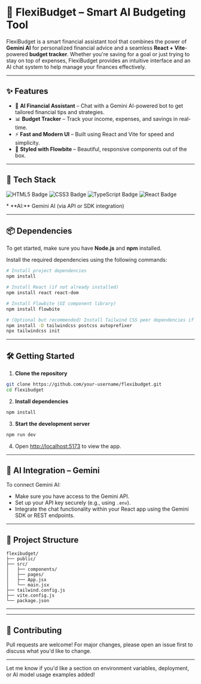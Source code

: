 # 💸 FlexiBudget – Smart AI Budgeting Tool

FlexiBudget is a smart financial assistant tool that combines the power of **Gemini AI** for personalized financial advice and a seamless **React + Vite**-powered **budget tracker**. Whether you're saving for a goal or just trying to stay on top of expenses, FlexiBudget provides an intuitive interface and an AI chat system to help manage your finances effectively.

---

## ✨ Features

* 🤖 **AI Financial Assistant** – Chat with a Gemini AI-powered bot to get tailored financial tips and strategies.
* 📊 **Budget Tracker** – Track your income, expenses, and savings in real-time.
* ⚡ **Fast and Modern UI** – Built using React and Vite for speed and simplicity.
* 🎨 **Styled with Flowbite** – Beautiful, responsive components out of the box.

---

## 🚀 Tech Stack
<p align="left">
  <img src="https://img.shields.io/badge/HTML5-E34F26?style=for-the-badge&logo=html5&logoColor=white" alt="HTML5 Badge"/>
  <img src="https://img.shields.io/badge/CSS3-1572B6?style=for-the-badge&logo=css3&logoColor=white" alt="CSS3 Badge"/>
  <img src="https://img.shields.io/badge/TypeScript-007ACC?style=for-the-badge&logo=typescript&logoColor=white" alt="TypeScript Badge"/>
  <img src="https://img.shields.io/badge/React-20232A?style=for-the-badge&logo=react&logoColor=61DAFB" alt="React Badge"/>
</p>
* **AI:** Gemini AI (via API or SDK integration)

---

## 📦 Dependencies

To get started, make sure you have **Node.js** and **npm** installed.

Install the required dependencies using the following commands:

```bash
# Install project dependencies
npm install

# Install React (if not already installed)
npm install react react-dom

# Install Flowbite (UI component library)
npm install flowbite

# (Optional but recommended) Install Tailwind CSS peer dependencies if using custom configuration
npm install -D tailwindcss postcss autoprefixer
npx tailwindcss init
```

---

## 🛠️ Getting Started

1. **Clone the repository**

```bash
git clone https://github.com/your-username/flexibudget.git
cd flexibudget
```

2. **Install dependencies**

```bash
npm install
```

3. **Start the development server**

```bash
npm run dev
```

4. Open [http://localhost:5173](http://localhost:5173) to view the app.

---

## 🧠 AI Integration – Gemini

To connect Gemini AI:

* Make sure you have access to the Gemini API.
* Set up your API key securely (e.g., using `.env`).
* Integrate the chat functionality within your React app using the Gemini SDK or REST endpoints.

---

## 📁 Project Structure

```
flexibudget/
├── public/
├── src/
│   ├── components/
│   ├── pages/
│   ├── App.jsx
│   └── main.jsx
├── tailwind.config.js
├── vite.config.js
└── package.json
```

---


---

## 🙌 Contributing

Pull requests are welcome! For major changes, please open an issue first to discuss what you'd like to change.

---

Let me know if you'd like a section on environment variables, deployment, or AI model usage examples added!

